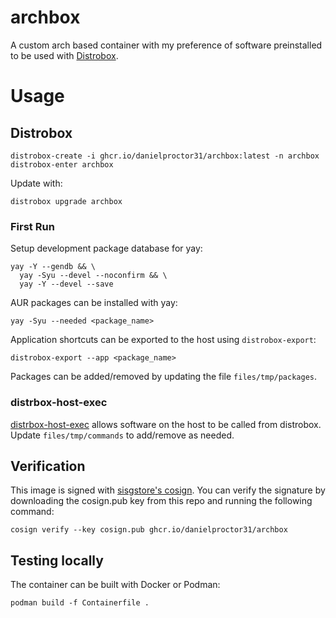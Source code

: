 # archbox

A custom arch based container with my preference of software preinstalled to be used with [Distrobox](https://github.com/89luca89/distrobox).

# Usage

## Distrobox
```
distrobox-create -i ghcr.io/danielproctor31/archbox:latest -n archbox
distrobox-enter archbox
```

Update with:
```
distrobox upgrade archbox
```

### First Run

Setup development package database for yay:
```
yay -Y --gendb && \
  yay -Syu --devel --noconfirm && \
  yay -Y --devel --save
```

AUR packages can be installed with yay:
```
yay -Syu --needed <package_name>
```

Application shortcuts can be exported to the host using `distrobox-export`:
```
distrobox-export --app <package_name>
```

Packages can be added/removed by updating the file `files/tmp/packages`.

### distrbox-host-exec

[distrbox-host-exec](https://github.com/89luca89/distrobox/blob/main/docs/usage/distrobox-host-exec.md) allows software on the host to be called from distrobox. Update `files/tmp/commands` to add/remove as needed.

## Verification
This image is signed with [sisgstore's cosign](https://docs.sigstore.dev/cosign/overview/). You can verify the signature by downloading the cosign.pub key from this repo and running the following command:

```
cosign verify --key cosign.pub ghcr.io/danielproctor31/archbox
```

## Testing locally

The container can be built with Docker or Podman:
```
podman build -f Containerfile .
```
